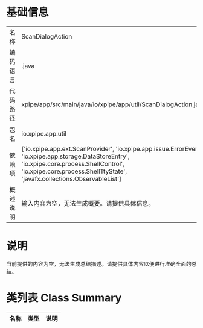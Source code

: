 # 基础信息

|      |      |
|------|------|
| 名称 | ScanDialogAction |
| 编码语言 | .java |
| 代码路径 | xpipe/app/src/main/java/io/xpipe/app/util/ScanDialogAction.java |
| 包名 | io.xpipe.app.util |
| 依赖项 | ['io.xpipe.app.ext.ScanProvider', 'io.xpipe.app.issue.ErrorEvent', 'io.xpipe.app.storage.DataStoreEntry', 'io.xpipe.core.process.ShellControl', 'io.xpipe.core.process.ShellTtyState', 'javafx.collections.ObservableList'] |
| 概述说明 | 输入内容为空，无法生成概要。请提供具体信息。 |

# 说明

当前提供的内容为空，无法生成总结描述。请提供具体内容以便进行准确全面的总结。

# 类列表 Class Summary

| 名称   | 类型  | 说明 |
|-------|------|-------------|




